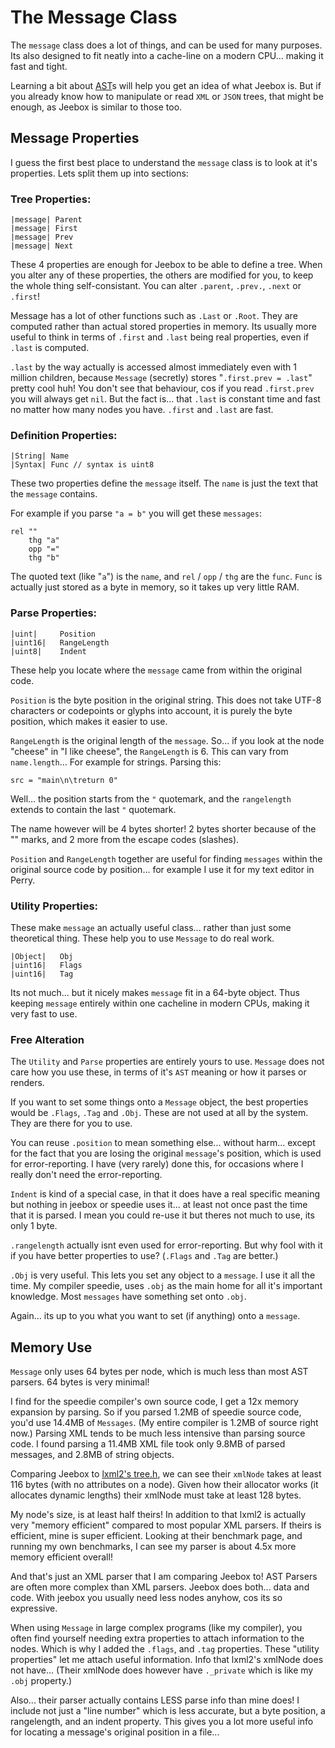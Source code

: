 # The Message Class

The `message` class does a lot of things, and can be used for many purposes. Its also designed to fit neatly into a cache-line on a modern CPU... making it fast and tight.

Learning a bit about [AST](http://google.com/?q=ast+parser)s will help you get an idea of what Jeebox is. But if you already know how to manipulate or read `XML` or `JSON` trees, that might be enough, as Jeebox is similar to those too.



## Message Properties

I guess the first best place to understand the `message` class is to look at it's properties. Lets split them up into sections:

### Tree Properties:

    |message| Parent
    |message| First
    |message| Prev
    |message| Next

These 4 properties are enough for Jeebox to be able to define a tree. When you alter any of these properties, the others are modified for you, to keep the whole thing self-consistant. You can alter `.parent`, `.prev.`, `.next` or `.first`!

Message has a lot of other functions such as `.Last` or `.Root`. They are computed rather than actual stored properties in memory. Its usually more useful to think in terms of `.first` and `.last` being real properties, even if `.last` is computed.

`.last` by the way actually is accessed almost immediately even with 1 million children, because `Message` (secretly) stores "`.first.prev = .last`" pretty cool huh! You don't see that behaviour, cos if you read `.first.prev` you will always get `nil`. But the fact is... that `.last` is constant time and fast no matter how many nodes you have. `.first` and `.last` are fast.


### Definition Properties:

    |String| Name
    |Syntax| Func // syntax is uint8

These two properties define the `message` itself. The `name` is just the text that the `message` contains.
    
For example if you parse `"a = b"` you will get these `messages`:
    
    rel ""
        thg "a"
        opp "="
        thg "b"

The quoted text (like "`a`") is the `name`, and `rel` / `opp` / `thg` are the `func`. `Func` is actually just stored as a byte in memory, so it takes up very little RAM.


### Parse Properties:

    |uint|     Position
    |uint16|   RangeLength
    |uint8|    Indent

These help you locate where the `message` came from within the original code.

`Position` is the byte position in the original string. This does not take UTF-8 characters or codepoints or glyphs into account, it is purely the byte position, which makes it easier to use.

`RangeLength` is the original length of the `message`. So... if you look at the node "cheese" in "I like cheese", the `RangeLength` is 6. This can vary from `name.length`... For example for strings. Parsing this:

    src = "main\n\treturn 0"

Well... the position starts from the `"` quotemark, and the `rangelength` extends to contain the last `"` quotemark.

The name however will be 4 bytes shorter! 2 bytes shorter because of the "" marks, and 2 more from the escape codes (slashes).

`Position` and `RangeLength` together are useful for finding `messages` within the original source code by position... for example I use it for my text editor in Perry.


### Utility Properties:

These make `message` an actually useful class... rather than just some theoretical thing. These help you to use `Message` to do real work.

    |Object|   Obj
    |uint16|   Flags
    |uint16|   Tag
    
Its not much... but it nicely makes `message` fit in a 64-byte object. Thus keeping `message` entirely within one cacheline in modern CPUs, making it very fast to use.


### Free Alteration

The `Utility` and `Parse` properties are entirely yours to use. `Message` does not care how you use these, in terms of it's `AST` meaning or how it parses or renders.

If you want to set some things onto a `Message` object, the best properties would be `.Flags`, `.Tag` and `.Obj`. These are not used at all by the system. They are there for you to use.

You can reuse `.position` to mean something else... without harm... except for the fact that you are losing the original `message`'s position, which is used for error-reporting. I have (very rarely) done this, for occasions where I really don't need the error-reporting.

`Indent` is kind of a special case, in that it does have a real specific meaning but nothing in jeebox or speedie uses it... at least not once past the time that it is parsed. I mean you could re-use it but theres not much to use, its only 1 byte.

`.rangelength` actually isnt even used for error-reporting. But why fool with it if you have better properties to use? (`.Flags` and `.Tag` are better.)

`.Obj` is very useful. This lets you set any object to a `message`. I use it all the time. My compiler speedie, uses `.obj` as the main home for all it's important knowledge. Most `messages` have something set onto `.obj`.

Again... its up to you what you want to set (if anything) onto a `message`.



## Memory Use

`Message` only uses 64 bytes per node, which is much less than most AST parsers. 64 bytes is very minimal!

I find for the speedie compiler's own source code, I get a 12x memory expansion by parsing. So if you parsed 1.2MB of speedie source code, you'd use 14.4MB of `Messages`. (My entire compiler is 1.2MB of source right now.) Parsing XML tends to be much less intensive than parsing source code. I found parsing a 11.4MB XML file took only 9.8MB of parsed messages, and 2.8MB of string objects.

Comparing Jeebox to [lxml2's tree.h](https://gitlab.gnome.org/GNOME/libxml2/-/blob/master/include/libxml/tree.h), we can see their `xmlNode` takes at least 116 bytes (with no attributes on a node). Given how their allocator works (it allocates dynamic lengths) their xmlNode must take at least 128 bytes.

My node's size, is at least half theirs! In addition to that lxml2 is actually very "memory efficient" compared to most popular XML parsers. If theirs is efficient, mine is super efficient. Looking at their benchmark page, and running my own benchmarks, I can see my parser is about 4.5x more memory efficient overall!

And that's just an XML parser that I am comparing Jeebox to! AST Parsers are often more complex than XML parsers. Jeebox does both... data and code. With jeebox you usually need less nodes anyhow, cos its so expressive.

When using `Message` in large complex programs (like my compiler), you often find yourself needing extra properties to attach information to the nodes. Which is why I added the `.flags`, and `.tag` properties. These "utility properties" let me attach useful information. Info that lxml2's xmlNode does not have... (Their xmlNode does however have `._private` which is like my `.obj` property.)

Also... their parser actually contains LESS parse info than mine does! I include not just a "line number" which is less accurate, but a byte position, a rangelength, and an indent property. This gives you a lot more useful info for locating a message's original position in a file...

